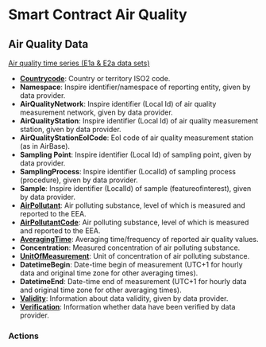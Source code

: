 # Smart Contract Air Quality

## Air Quality Data

[Air quality time series (E1a & E2a data sets)](https://www.eea.europa.eu/data-and-maps/data/aqereporting-8#tab-european-data)

- **[Countrycode](https://it.wikipedia.org/wiki/ISO_3166-1_alpha-2)**: Country or territory ISO2 code.
- **Namespace**: Inspire identifier/namespace of reporting entity, given by data provider. 
- **AirQualityNetwork**: Inspire identifier (Local Id) of air quality measurement network, given by data provider. 
- **AirQualityStation**: Inspire identifier (Local Id) of air quality measurement station, given by data provider. 
- **AirQualityStationEoICode**: EoI code of air quality measurement station (as in AirBase). 
- **Sampling Point**: Inspire identifier (Local Id) of sampling point, given by data provider. 
- **SamplingProcess**: Inspire identifier (LocalId) of sampling process (procedure), given by data provider.  
- **Sample**: Inspire identifier (LocalId) of sample (featureofinterest), given by data provider. 
- **[AirPollutant](http://dd.eionet.europa.eu/vocabulary/aq/pollutant)**: Air polluting substance, level of which is measured and reported to the EEA. 
- **[AirPollutantCode](http://dd.eionet.europa.eu/vocabulary/aq/pollutant)**: Air polluting substance, level of which is measured and reported to the EEA. 
- **[AveragingTime](http://dd.eionet.europa.eu/vocabulary/aq/primaryObservation)**: Averaging time/frequency of reported air quality values. 
- **Concentration**: Measured concentration of air polluting substance.
- **[UnitOfMeasurement](http://dd.eionet.europa.eu/vocabulary/uom/concentration)**: Unit of concentration of air polluting substance. 
- **DatetimeBegin**: Date-time begin of measurement (UTC+1 for hourly data and original time zone for other averaging times). 
- **DatetimeEnd**: Date-time end of measurement (UTC+1 for hourly data and original time zone for other averaging times). 
- **[Validity](http://dd.eionet.europa.eu/vocabulary/aq/observationvalidity)**: Information about data validity, given by data provider. 
- **[Verification](http://dd.eionet.europa.eu/vocabulary/aq/observationverification)**: Information whether data have been verified by data provider. 

### Actions
